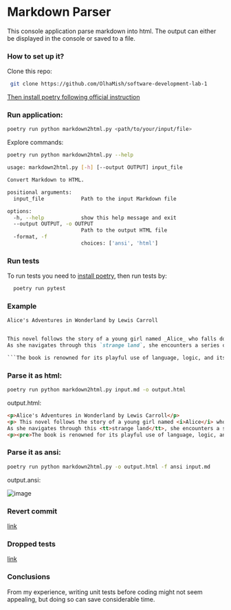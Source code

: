 # Markdown Parser


This console application parse markdown into html.
The output can either be displayed in the console or saved to a file.

### How to set up it?

Clone this repo:

```bash
 git clone https://github.com/OlhaMish/software-development-lab-1 
 ```

[Then install poetry following official instruction](https://python-poetry.org/docs/) 


### Run application:

```bash
poetry run python markdown2html.py <path/to/your/input/file> 
```

Explore commands:

```bash
poetry run python markdown2html.py --help
```

```bash
usage: markdown2html.py [-h] [--output OUTPUT] input_file

Convert Markdown to HTML.

positional arguments:
  input_file            Path to the input Markdown file

options:
  -h, --help            show this help message and exit
  --output OUTPUT, -o OUTPUT
                        Path to the output HTML file
  -format, -f
                        choices: ['ansi', 'html']
```

### Run tests

To run tests you need to [install poetry](https://python-poetry.org/docs/), then run tests by: 
```bash
  poetry run pytest
```

### Example

```markdown
Alice's Adventures in Wonderland by Lewis Carroll


This novel follows the story of a young girl named _Alice_ who falls down a rabbit hole into a **fantastical world full of peculiar creatures** and bizarre experiences. 
As she navigates through this `strange land`, she encounters a series of nonsensical events, including a tea party with a _Mad Hatter_, a pool of tears, and a trial over stolen tarts. 

```The book is renowned for its playful use of language, logic, and its **exploration** of the boundaries of reality.```
```

### Parse it as html:

```bash
poetry run python markdown2html.py input.md -o output.html 
```


output.html:

```html
<p>Alice's Adventures in Wonderland by Lewis Carroll</p>
<p> This novel follows the story of a young girl named <i>Alice</i> who falls down a rabbit hole into a <b>fantastical world full of peculiar creatures</b> and bizarre experiences. 
As she navigates through this <tt>strange land</tt>, she encounters a series of nonsensical events, including a tea party with a <i>Mad Hatter</i>, a pool of tears, and a trial over stolen tarts.</p>
<p><pre>The book is renowned for its playful use of language, logic, and its **exploration** of the boundaries of reality.</pre></p>
```

### Parse it as ansi:

```bash
poetry run python markdown2html.py -o output.html -f ansi input.md 
```
output.ansi:

![image](https://github.com/OlhaMish/software-development-lab-2/blob/master/docs/img.png)

### Revert commit
[link](https://github.com/OlhaMish/software-development-lab-1/commit/ea82720f5675d9c93b87cf83f3bde17e197f277d)

### Dropped tests
[link](https://github.com/OlhaMish/software-development-lab-2/commit/1f76ec9fb14190358e18b2bf2dd16688b0f6b862)

### Conclusions
From my experience, writing unit tests before coding might not seem appealing, but doing so can save considerable time.